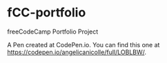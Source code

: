 # fCC-portfolio
freeCodeCamp Portfolio Project

A Pen created at CodePen.io. You can find this one at https://codepen.io/angelicanicolle/full/LOBLBW/.
